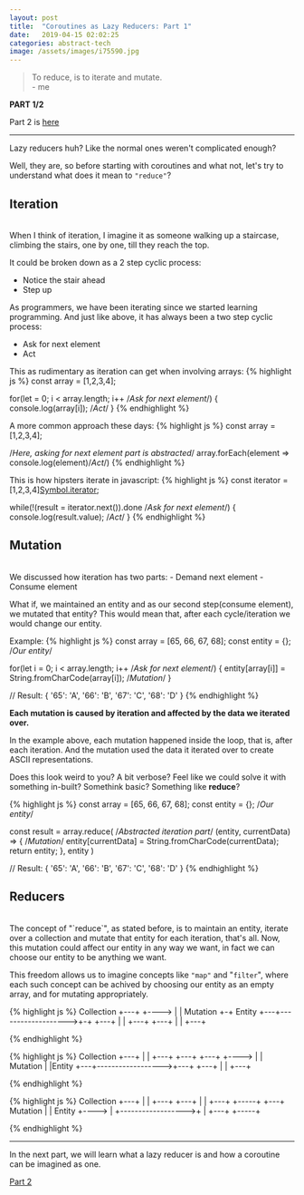 ```yaml
---
layout: post
title:  "Coroutines as Lazy Reducers: Part 1"
date:   2019-04-15 02:02:25
categories: abstract-tech
image: /assets/images/i75590.jpg
---
```


 > To reduce, is to iterate and mutate.
<br/>- me

**PART 1/2**

Part 2 is [here](/abstract-tech/2019/04/16/coroutine-as-reducer-part-2.html)

______

Lazy reducers huh? Like the normal ones weren't complicated enough?

Well, they are, so before starting with coroutines and what not, let's try to understand what does
it mean to `"reduce"`?

Iteration
-
<br/>
When I think of iteration, I imagine it as someone walking up a staircase, 
climbing the stairs, one by one, till they reach the top.

It could be broken down as a 2 step cyclic process:
- Notice the stair ahead
- Step up

As programmers, we have been iterating since we started learning programming.
And just like above, it has always been a two step cyclic process:
- Ask for next element
- Act

This as rudimentary as iteration can get when involving arrays:
{%  highlight js %}
const array = [1,2,3,4];

for(let = 0; i < array.length; i++ /*Ask for next element*/) {
    console.log(array[i]); /*Act*/
}
{%  endhighlight %}


A more common approach these days:
{%  highlight js %}
const array = [1,2,3,4];

/*Here, asking for next element part is abstracted*/
array.forEach(element => console.log(element)/*Act*/)
{%  endhighlight %}


This is how hipsters iterate in javascript:
{%  highlight js %}
const iterator = [1,2,3,4][Symbol.iterator]();

while(!(result = iterator.next()).done /*Ask for next element*/) {
    console.log(result.value); /*Act*/
}
{%  endhighlight %}


Mutation
- 
<br/>
We discussed how iteration has two parts:
- Demand next element
- Consume element

What if, we maintained an entity and as our second step(consume element), we mutated that entity? This would mean that,
after each cycle/iteration we would change our entity.

Example:
{%  highlight js %}
const array = [65, 66, 67, 68];
const entity = {}; /*Our entity*/

for(let i = 0; i < array.length; i++ /*Ask for next element*/) {
    entity[array[i]] = String.fromCharCode(array[i]); /*Mutation*/
}

// Result: { '65': 'A', '66': 'B', '67': 'C', '68': 'D' }
{%  endhighlight %}

**Each mutation is caused by iteration and affected by the data we iterated over.**

In the example above, each mutation happened inside the loop, that is, after each iteration.
And the mutation used the data it iterated over to create ASCII representations.

Does this look weird to you? A bit verbose? Feel like we could solve it with something in-built? Somethink basic?
Something like **reduce**?

{%  highlight js %}
const array = [65, 66, 67, 68];
const entity = {}; /*Our entity*/

const result = array.reduce(
    /*Abstracted iteration part*/
    (entity, currentData) => {
        /*Mutation*/
        entity[currentData] = String.fromCharCode(currentData);
        return entity;
    },
    entity
)

// Result: { '65': 'A', '66': 'B', '67': 'C', '68': 'D' }
{%  endhighlight %}

Reducers
-
<br/>
The concept of "`reduce`", as stated before, is to maintain an entity, iterate over a collection and mutate that entity for each iteration, that's all.
Now, this mutation could affect our entity in any way we want, in fact we can choose our entity to be anything we want.

This freedom allows us to imagine concepts like `"map"` and "`filter`", where each such concept can be achived by choosing our entity as an empty array,
and for mutating appropriately.

{%  highlight js %}
    Collection
       +---+
+----> |   |   Mutation         +-+ Entity
       +---+------------------->+-+
       +---+
       |   |
       +---+
       +---+
       |   |
       +---+

{%  endhighlight %}

{%  highlight js %}
    Collection
       +---+
       |   |
       +---+
       +---+                   +---+
+----> |   |  Mutation         |   |Entity
       +---+------------------>+---+
       +---+
       |   |
       +---+

{%  endhighlight %}

{%  highlight js %}
    Collection
       +---+
       |   |
       +---+
       +---+
       |   |
       +---+                   +-----+
       +---+  Mutation         |     | Entity
+----> |   +------------------>+     |
       +---+                   +-----+

{%  endhighlight %}
______

In the next part, we will learn what a lazy reducer is and how a coroutine can be imagined as one.

[Part 2](/abstract-tech/2019/04/16/coroutine-as-reducer-part-2.html)
